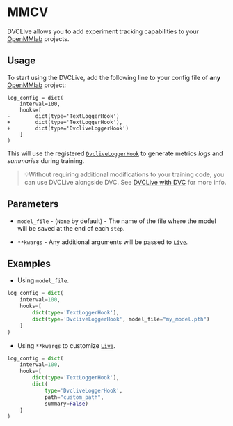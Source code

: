 # MMCV

DVCLive allows you to add experiment tracking capabilities to your
[OpenMMlab](https://github.com/open-mmlab) projects.

## Usage

To start using the DVCLive, add the following line to your config file of
**any** [OpenMMlab](https://github.com/open-mmlab) project:

```git
log_config = dict(
    interval=100,
    hooks=[
-        dict(type='TextLoggerHook')
+        dict(type='TextLoggerHook'),
+        dict(type='DvcliveLoggerHook')
    ]
)
```

This will use the registered
[`DvcliveLoggerHook`](https://github.com/iterative/dvclive/blob/master/dvclive/mmcv.py)
to generate metrics _logs_ and _summaries_ during training.

> 💡Without requiring additional modifications to your training code, you can
> use DVCLive alongside DVC. See
> [DVCLive with DVC](/doc/dvclive/dvclive-with-dvc) for more info.

## Parameters

- `model_file` - (`None` by default) - The name of the file where the model will
  be saved at the end of each `step`.

- `**kwargs` - Any additional arguments will be passed to
  [`Live`](/docs/dvclive/api-reference/live).

## Examples

- Using `model_file`.

```python
log_config = dict(
    interval=100,
    hooks=[
        dict(type='TextLoggerHook'),
        dict(type='DvcliveLoggerHook', model_file="my_model.pth")
    ]
)
```

- Using `**kwargs` to customize [`Live`](/docs/dvclive/api-reference/live).

```python
log_config = dict(
    interval=100,
    hooks=[
        dict(type='TextLoggerHook'),
        dict(
            type='DvcliveLoggerHook',
            path="custom_path",
            summary=False)
    ]
)
```
